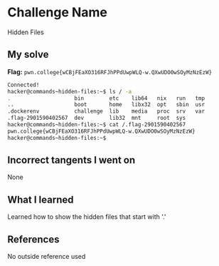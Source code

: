 # Challenge Name
Hidden Files

## My solve
**Flag:** `pwn.college{wCBjFEaXO316RFJhPPdUwpWLQ-w.QXwUDO0wSOyMzNzEzW}`

```bash
Connected!
hacker@commands~hidden-files:~$ ls / -a
.                    bin        etc    lib64   nix   run   tmp
..                   boot       home   libx32  opt   sbin  usr
.dockerenv           challenge  lib    media   proc  srv   var
.flag-2901590402567  dev        lib32  mnt     root  sys
hacker@commands~hidden-files:~$ cat /.flag-2901590402567
pwn.college{wCBjFEaXO316RFJhPPdUwpWLQ-w.QXwUDO0wSOyMzNzEzW}
hacker@commands~hidden-files:~$
```
## Incorrect tangents I went on
None

## What I learned
Learned how to show the hidden files that start with '.'

## References 
No outside reference used
